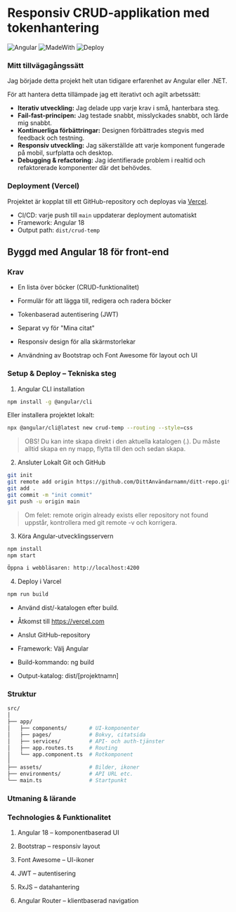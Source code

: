 # Responsiv CRUD-applikation med tokenhantering

![Angular](https://img.shields.io/badge/Angular-18-red)
![MadeWith](https://img.shields.io/badge/made%20with-TypeScript-blue)
![Deploy](https://img.shields.io/badge/Deploy-Vercel-black?logo=vercel)

### Mitt tillvägagångssätt

Jag började detta projekt helt utan tidigare erfarenhet av Angular eller .NET.

För att hantera detta tillämpade jag ett iterativt och agilt arbetssätt:

- **Iterativ utveckling:** Jag delade upp varje krav i små, hanterbara steg.
- **Fail-fast-principen:** Jag testade snabbt, misslyckades snabbt, och lärde mig snabbt.
- **Kontinuerliga förbättringar:** Designen förbättrades stegvis med feedback och testning.
- **Responsiv utveckling:** Jag säkerställde att varje komponent fungerade på mobil, surfplatta och desktop.
- **Debugging & refactoring:** Jag identifierade problem i realtid och refaktorerade komponenter där det behövdes.

### Deployment (Vercel)

Projektet är kopplat till ett GitHub-repository och deployas via [Vercel](https://vercel.com/).

- CI/CD: varje push till `main` uppdaterar deployment automatiskt
- Framework: Angular 18
- Output path: `dist/crud-temp`

## Byggd med Angular 18 för front-end

### Krav
- En lista över böcker (CRUD-funktionalitet)

- Formulär för att lägga till, redigera och radera böcker

- Tokenbaserad autentisering (JWT)

- Separat vy för "Mina citat"

- Responsiv design för alla skärmstorlekar

- Användning av Bootstrap och Font Awesome för layout och UI

### Setup & Deploy – Tekniska steg

1. Angular CLI installation
```bash
npm install -g @angular/cli

```
Eller installera projektet lokalt:

```bash
npx @angular/cli@latest new crud-temp --routing --style=css

```
> OBS! Du kan inte skapa direkt i den aktuella katalogen (.). 
Du måste alltid skapa en ny mapp, flytta till den och sedan skapa.

2. Ansluter Lokalt Git och GitHub

```bash
git init
git remote add origin https://github.com/DittAnvändarnamn/ditt-repo.git
git add .
git commit -m "init commit"
git push -u origin main

```
> Om felet: remote origin already exists eller repository not found 
uppstår, kontrollera med git remote -v och korrigera.

3. Köra Angular-utvecklingsservern

```bash
npm install
npm start

Öppna i webbläsaren: http://localhost:4200
```

4. Deploy i Varcel 
```bash
npm run build
```

- Använd dist/-katalogen efter build.

- Åtkomst till https://vercel.com

- Anslut GitHub-repository

- Framework: Välj Angular

- Build-kommando: ng build

- Output-katalog: dist/[projektnamn]

### Struktur

```bash
src/
│
├── app/
│   ├── components/       # UI-komponenter
│   ├── pages/            # Bokvy, citatsida
│   ├── services/         # API- och auth-tjänster
│   ├── app.routes.ts     # Routing
│   └── app.component.ts  # Rotkomponent
│
├── assets/               # Bilder, ikoner
├── environments/         # API URL etc.
└── main.ts               # Startpunkt

```

### Utmaning & lärande

### Technologies & Funktionalitet
1. Angular 18 – komponentbaserad UI

2. Bootstrap – responsiv layout

3. Font Awesome – UI-ikoner

4. JWT – autentisering

5. RxJS – datahantering

6. Angular Router – klientbaserad navigation

